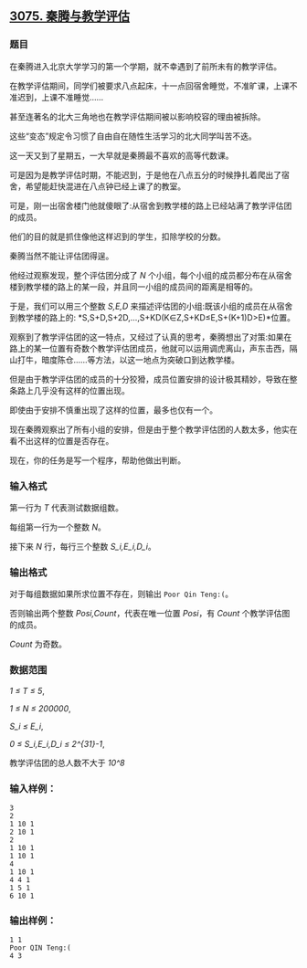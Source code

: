 ## [3075. 秦腾与教学评估](https://www.acwing.com/problem/content/3078/)

### 题目

在秦腾进入北京大学学习的第一个学期，就不幸遇到了前所未有的教学评估。

在教学评估期间，同学们被要求八点起床，十一点回宿舍睡觉，不准旷课，上课不准迟到，上课不准睡觉……

甚至连著名的北大三角地也在教学评估期间被以影响校容的理由被拆除。

这些“变态”规定令习惯了自由自在随性生活学习的北大同学叫苦不迭。

这一天又到了星期五，一大早就是秦腾最不喜欢的高等代数课。

可是因为是教学评估时期，不能迟到，于是他在八点五分的时候挣扎着爬出了宿舍，希望能赶快混进在八点钟已经上课了的教室。

可是，刚一出宿舍楼门他就傻眼了:从宿舍到教学楼的路上已经站满了教学评估团的成员。

他们的目的就是抓住像他这样迟到的学生，扣除学校的分数。

秦腾当然不能让评估团得逞。

他经过观察发现，整个评估团分成了 *N* 个小组，每个小组的成员都分布在从宿舍楼到教学楼的路上的某一段，并且同一小组的成员间的距离是相等的。

于是，我们可以用三个整数 *S,E,D* 来描述评估团的小组:既该小组的成员在从宿舍到教学楼的路上的: *S,S+D,S+2D,…,S+KD(K∈Z,S+KD≤E,S+(K+1)D>E)*位置。

观察到了教学评估团的这一特点，又经过了认真的思考，秦腾想出了对策:如果在路上的某一位置有奇数个教学评估团成员，他就可以运用调虎离山，声东击西，隔山打牛，暗度陈仓……等方法，以这一地点为突破口到达教学楼。

但是由于教学评估团的成员的十分狡猾，成员位置安排的设计极其精妙，导致在整条路上几乎没有这样的位置出现。

即使由于安排不慎重出现了这样的位置，最多也仅有一个。

现在秦腾观察出了所有小组的安排，但是由于整个教学评估团的人数太多，他实在看不出这样的位置是否存在。

现在，你的任务是写一个程序，帮助他做出判断。

### 输入格式

第一行为 *T* 代表测试数据组数。

每组第一行为一个整数 *N*。

接下来 *N* 行，每行三个整数 *S_i,E_i,D_i*。

### 输出格式

对于每组数据如果所求位置不存在，则输出 `Poor Qin Teng:(`。

否则输出两个整数 *Posi,Count*，代表在唯一位置 *Posi*，有 *Count* 个教学评估图的成员。

*Count* 为奇数。

### 数据范围

*1 ≤ T ≤ 5*,

*1 ≤ N ≤ 200000*,

*S_i ≤ E_i*,

*0 ≤ S_i,E_i,D_i ≤ 2^{31}-1*,

教学评估团的总人数不大于 *10^8*

### 输入样例：

```
3
2
1 10 1
2 10 1
2
1 10 1
1 10 1
4
1 10 1
4 4 1
1 5 1
6 10 1
```

### 输出样例：

```
1 1
Poor QIN Teng:(
4 3
```
